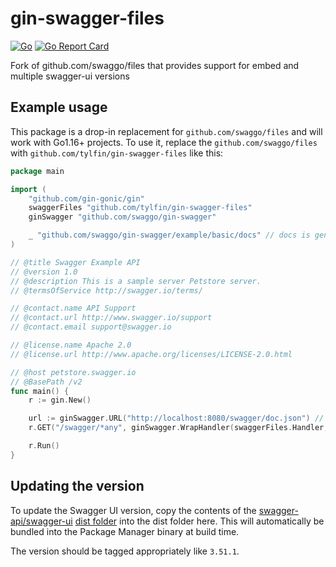 # gin-swagger-files

[![Go](https://github.com/tylfin/gin-swagger-files/actions/workflows/go.yml/badge.svg)](https://github.com/tylfin/gin-swagger-files/actions/workflows/go.yml) [![Go Report Card](https://goreportcard.com/badge/github.com/tylfin/gin-swagger-files)](https://goreportcard.com/report/github.com/tylfin/gin-swagger-files)

Fork of github.com/swaggo/files that provides support for embed and multiple swagger-ui versions

## Example usage

This package is a drop-in replacement for `github.com/swaggo/files` and will work with Go1.16+ projects. To use it,
replace the `github.com/swaggo/files` with `github.com/tylfin/gin-swagger-files` like this:

```go
package main

import (
	"github.com/gin-gonic/gin"
	swaggerFiles "github.com/tylfin/gin-swagger-files"
	ginSwagger "github.com/swaggo/gin-swagger"

	_ "github.com/swaggo/gin-swagger/example/basic/docs" // docs is generated by Swag CLI, you have to import it.
)

// @title Swagger Example API
// @version 1.0
// @description This is a sample server Petstore server.
// @termsOfService http://swagger.io/terms/

// @contact.name API Support
// @contact.url http://www.swagger.io/support
// @contact.email support@swagger.io

// @license.name Apache 2.0
// @license.url http://www.apache.org/licenses/LICENSE-2.0.html

// @host petstore.swagger.io
// @BasePath /v2
func main() {
	r := gin.New()

	url := ginSwagger.URL("http://localhost:8080/swagger/doc.json") // The url pointing to API definition
	r.GET("/swagger/*any", ginSwagger.WrapHandler(swaggerFiles.Handler, url))

	r.Run()
}
```

## Updating the version

To update the Swagger UI version, copy the contents of the
[swagger-api/swagger-ui](https://github.com/swagger-api/swagger-ui)
[dist folder](https://github.com/swagger-api/swagger-ui/tree/master/dist) into the dist folder here. This will
automatically be bundled into the Package Manager binary at build time.

The version should be tagged appropriately like `3.51.1`.
